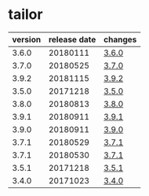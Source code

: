 # tailor	


|version|release date|changes|
|---|---|---|
|3.6.0|20180111|[3.6.0](./3.6.0-20180111.md)|
|3.7.0|20180525|[3.7.0](./3.7.0-20180525.md)|
|3.9.2|20181115|[3.9.2](./3.9.2-20181115.md)|
|3.5.0|20171218|[3.5.0](./3.5.0-20171218.md)|
|3.8.0|20180813|[3.8.0](./3.8.0-20180813.md)|
|3.9.1|20180911|[3.9.1](./3.9.1-20180911.md)|
|3.9.0|20180911|[3.9.0](./3.9.0-20180911.md)|
|3.7.1|20180529|[3.7.1](./3.7.1-20180529.md)|
|3.7.1|20180530|[3.7.1](./3.7.1-20180530.md)|
|3.5.1|20171218|[3.5.1](./3.5.1-20171218.md)|
|3.4.0|20171023|[3.4.0](./3.4.0-20171023.md)|
